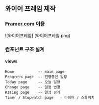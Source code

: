 ## 와이어 프레임 제작
### Framer.com 이용
![와이어프레임] (와이어프레임.png)
### 컴포넌트 구조 설계
#### views
    Home           -- main page
    Progress page  -- 진행중인 일정
    Today page     -- 오늘 일정
    Change page    -- 일정 변경
    Rating page    -- 일정 평가
    Timer / Stopwatch page   - 타이머 / 스톱워치


